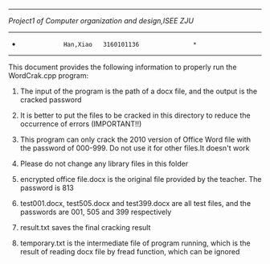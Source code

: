 *******************************************************
*Project1 of Computer organization and design,ISEE ZJU*
*******************************************************
*                 Han,Xiao   3160101136               *
*******************************************************

This document provides the following information to properly run the WordCrak.cpp program:

1. The input of the program is the path of a docx file, and the output is the cracked password

2. It is better to put the files to be cracked in this directory to reduce the occurrence of errors (IMPORTANT!!)

3. This program can only crack the 2010 version of Office Word file with the password of 000-999. Do not use it for other files.It doesn't work

4. Please do not change any library files in this folder

5. encrypted office file.docx is the original file provided by the teacher. The password is 813

6. test001.docx, test505.docx and test399.docx are all test files, and the passwords are 001, 505 and 399 respectively

7. result.txt saves the final cracking result

8. temporary.txt is the intermediate file of program running, which is the result of reading docx file by fread function, which can be ignored